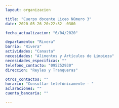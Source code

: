 ```yaml
---
layout: organizacion

title: "Cuerpo docente Liceo Número 3"
date: 2020-05-26 20:22:32 -0300

fecha_actualizacion: "6/04/2020"

departamento: "Rivera"
barrio: "Rivera"
actividades: "Canasta"
necesidades: "Alimentos y Artículos de Limpieza"
necesidades_especificas: ""
telefono_contacto: "095252930"
direccion: "Reyles y Tranqueras"

otros_contactos: ""
horario: "Consultar telefónicamente - "
aclaraciones: ""
cuenta_bancaria: ""

---
```

